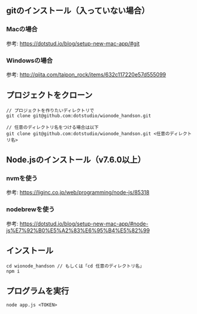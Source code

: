 ## gitのインストール（入っていない場合）
### Macの場合
参考: https://dotstud.io/blog/setup-new-mac-app/#git

### Windowsの場合
参考: http://qiita.com/taipon_rock/items/632c117220e57d555099

## プロジェクトをクローン
```
// プロジェクトを作りたいディレクトリで
git clone git@github.com:dotstudio/wionode_handson.git

// 任意のディレクトリ名をつける場合は以下
git clone git@github.com:dotstudio/wionode_handson.git <任意のディレクトリ名>
```

## Node.jsのインストール（v7.6.0以上）
### nvmを使う
参考: https://liginc.co.jp/web/programming/node-js/85318

### nodebrewを使う
参考: https://dotstud.io/blog/setup-new-mac-app/#node-js%E7%92%B0%E5%A2%83%E6%95%B4%E5%82%99

## インストール

```
cd wionode_handson // もしくは「cd 任意のディレクトリ名」
npm i
```

## プログラムを実行

```
node app.js <TOKEN>
```
